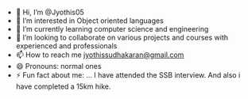 - 👋 Hi, I’m @Jyothis05
- 👀 I’m interested in Object oriented languages
- 🌱 I’m currently learning computer science and engineering
- 💞️ I’m looking to collaborate on various projects and courses with experienced and professionals
- 📫 How to reach me  jyothissudhakaran@gmail.com
- 😄 Pronouns: normal ones
- ⚡ Fun fact about me: ... I have attended the SSB interview. And also i have completed a 15km hike.

<!---
Jyothis05/Jyothis05 is a ✨ special ✨ repository because its `README.md` (this file) appears on your GitHub profile.
You can click the Preview link to take a look at your changes.
--->
